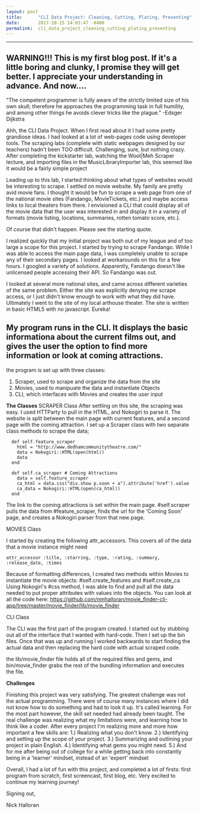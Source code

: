 ```yaml
---
layout: post
title:      "CLI Data Project: Cleaning, Cutting, Plating, Presenting"
date:       2017-10-15 14:03:47 -0400
permalink:  cli_data_project_cleaning_cutting_plating_presenting
---
```


----------------------------------------

WARNING!!! This is my first blog post. If it's a little boring and clunky, I promise they will get better. I appreciate your understanding in advance. And now....
---------------------------------------

"The competent programmer is fully aware of the strictly limited size of his own skull; therefore he approaches the programming task in full humility, and among other things he avoids clever tricks like the plague." -Edsger Dijkstra

Ahh, the CLI Data Project. When I first read about it I had some pretty grandiose ideas. I had looked at a lot of web-pages code using developer tools. The scraping labs (complete with static webpages designed by our teachers) hadn't been TOO difficult. Challenging, sure, but nothing crazy. After completing the kickstarter lab, watching the Woot|Meh Scraper lecture, and importing files in the MusicLibraryImporter lab, this seemed like it would be a fairly simple project

Leading up to this lab, I started thinking about what types of websites would be interesting to scrape. I settled on movie website. My family are pretty avid movie fans. I thought it would be fun to scrape a web page from one of the national movie sites (Fandango, MovieTickets, etc.) and maybe access links to local theaters from there. I envisioned a CLI that could display all of the movie data that the user was interested in and display it in a variety of formats (movie listing, locations, summaries, rotten tomato score, etc.). 

Of course that didn't happen. Please see the starting quote. 

I realized quickly that my initial project was both out of my league and of too large a scope for this project. I started by trying to scrape Fandango. While I was able to access the main page data, I was completely unable to scrape any of their secondary pages. I looked at workarounds on this for a few hours. I googled a variety of solutions. Apparently, Fandango doesn't like unlicensed people accessing their API. So Fandango was out.

I looked at several more national sites, and came across different varieties of the same problem. Either the site was explicitly denying me scrape access, or I just didn't know enough to work with what they did have. Ultimately I went to the site of my local arthouse theater. The site is written in basic HTML5 with no javascript. Eureka! 

My program runs in the CLI. It displays the basic informationa about the current films out, and gives the user the option to find more information or look at coming attractions.
-----------------------------

the program is set up with three classes:
1. Scraper, used to scrape and organize the data from the site
2. Movies, used to manipuate the data and instantiate Objects
3. CLI, which interfaces with Movies and creates the user input

**The Classes**
SCRAPER Class
After settling on this site, the scraping was easy. I used HTTParty to pull in the HTML, and Nokogiri to parse it. The website is split between the main page with current features, and a second page with the coming attraction. I set up a Scraper class with two separate class methods to scrape the data;
```
  def self.feature_scraper
    html = "http://www.dedhamcommunitytheatre.com/"
    data = Nokogiri::HTML(open(html))
    data
  end

  def self.ca_scraper # Coming Attractions
    data = self.feature_scraper
    ca_html = data.css("div.show p.soon + a").attribute('href').value
    ca_data = Nokogiri::HTML(open(ca_html))
  end
```
The link to the coming attractions is set within the main page. #self.scraper pulls the data from #feature_scraper, finds the url for the 'Coming Soon' page, and creates a Nokogiri parser from that new page.

MOVIES Class

I started by creating the following attr_accessors. This covers all of the data that a movie instance might need

```
attr_accessor :title, :starring, :type, :rating, :summary, :release_date, :times
```

Because of formatting differences, I created two methods within Movies to instantiate the movie objects: #self.create_features and #self.create_ca
Using Nokogiri's #css method, I was able to find and pull all the data needed to put proper attributes with values into the objects. You can look at all the code here: https://github.com/nmhalloran/movie_finder-cli-app/tree/master/movie_finder/lib/movie_finder

CLI Class

The CLI was the first part of the program created. I started out by stubbing out all of the interface that I wanted with hard-code. Then I set up the bin files. Once that was up and running I worked backwards to start finding the actual data and then replacing the hard code with actual scraped code.

the lib/movie_finder file holds all of the required files and gems, and bin/movie_finder grabs the rest of the bundling information and executes the file. 

**Challenges**

Finishing this project was very satisfying. The greatest challenge was not the actual programming. There were of course many instances where I did not know how to do something and had to look it up. It's called learning. For the most part however, the skill set needed had already been taught. The real challenge was realizing what my limitations were, and learning how to think like a coder. After every project I'm realizing more and more how important a few skills are:
1.) Realizing what you don't know.
2.) Identifying and setting up the scope of your project.
3.) Summarizing and outlining your project in plain English.
4.) Identifying what gems you might need.
5.) And for me after being out of college for a while getting back into constantly being in a 'learner' mindset, instead of an 'expert' mindset

Overall, I had a lot of fun with this project, and completed a lot of firsts: first program from scratch, first screencast, first blog, etc. Very excited to continue my learning journey!

Signing out,

Nick Halloran








